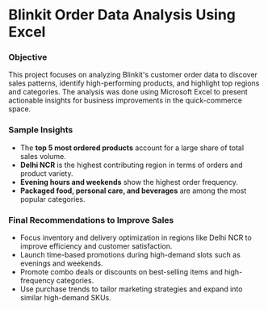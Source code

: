 # Blinkit Order Data Analysis Using Excel

### Objective  
This project focuses on analyzing Blinkit's customer order data to discover sales patterns, identify high-performing products, and highlight top regions and categories. The analysis was done using Microsoft Excel to present actionable insights for business improvements in the quick-commerce space.

### Sample Insights  
- The **top 5 most ordered products** account for a large share of total sales volume.  
- **Delhi NCR** is the highest contributing region in terms of orders and product variety.  
- **Evening hours and weekends** show the highest order frequency.  
- **Packaged food, personal care, and beverages** are among the most popular categories.  

### Final Recommendations to Improve Sales  
- Focus inventory and delivery optimization in regions like Delhi NCR to improve efficiency and customer satisfaction.  
- Launch time-based promotions during high-demand slots such as evenings and weekends.  
- Promote combo deals or discounts on best-selling items and high-frequency categories.  
- Use purchase trends to tailor marketing strategies and expand into similar high-demand SKUs.
